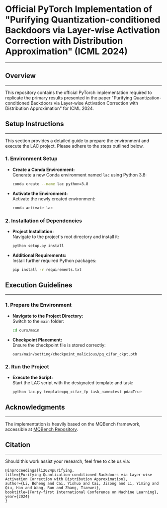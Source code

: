 # Official PyTorch Implementation of "Purifying Quantization-conditioned Backdoors via Layer-wise Activation Correction with Distribution Approximation" (ICML 2024)
---

## Overview
---
This repository contains the official PyTorch implementation required to replicate the primary results presented in the paper "Purifying Quantization-conditioned Backdoors via Layer-wise Activation Correction with Distribution Approximation" for ICML 2024.

## Setup Instructions
---
This section provides a detailed guide to prepare the environment and execute the LAC project. Please adhere to the steps outlined below.

### 1. Environment Setup

   - **Create a Conda Environment:**  
     Generate a new Conda environment named `lac` using Python 3.8:
     ```bash
     conda create --name lac python=3.8
     ```

   - **Activate the Environment:**  
     Activate the newly created environment:
     ```bash
     conda activate lac
     ```

### 2. Installation of Dependencies

   - **Project Installation:**  
     Navigate to the project's root directory and install it:
     ```bash
     python setup.py install
     ```

   - **Additional Requirements:**  
     Install further required Python packages:
     ```bash
     pip install -r requirements.txt
     ```

## Execution Guidelines
---

### 1. Prepare the Environment

   - **Navigate to the Project Directory:**  
     Switch to the `main` folder:
     ```bash
     cd ours/main
     ```

   - **Checkpoint Placement:**  
     Ensure the checkpoint file is stored correctly:
     ```
     ours/main/setting/checkpoint_malicious/pq_cifar_ckpt.pth
     ```

### 2. Run the Project

   - **Execute the Script:**  
     Start the LAC script with the designated template and task:
     ```bash
     python lac.py template=pq_cifar_fp task_name=test pda=True
     ```

## Acknowledgments
---
The implementation is heavily based on the MQBench framework, accessible at [MQBench Repository](https://github.com/ModelTC/MQBench).

## Citation
---
Should this work assist your research, feel free to cite us via:

```
@inproceedings{li2024purifying,
title={Purifying Quantization-conditioned Backdoors via Layer-wise Activation Correction with Distribution Approximation},
author={Li, Boheng and Cai, Yishuo and Cai, Jisong and Li, Yiming and Qiu, Han and Wang, Run and Zhang, Tianwei},
booktitle={Forty-first International Conference on Machine Learning},
year={2024}
}
```